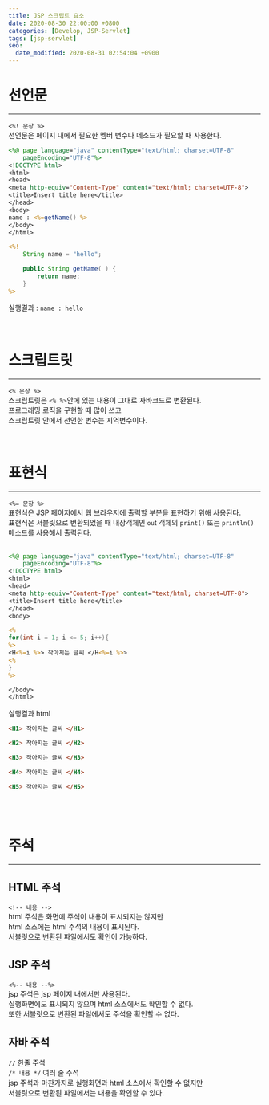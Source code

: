 ```yaml
---
title: JSP 스크립트 요소
date: 2020-08-30 22:00:00 +0800
categories: [Develop, JSP-Servlet]
tags: [jsp-servlet]
seo:
  date_modified: 2020-08-31 02:54:04 +0900
---
```


# 선언문
---
`<%! 문장 %>`  
선언문은 페이지 내에서 필요한 멤버 변수나 메소드가 필요할 때 사용한다.  
```jsp
<%@ page language="java" contentType="text/html; charset=UTF-8"
    pageEncoding="UTF-8"%>
<!DOCTYPE html>
<html>
<head>
<meta http-equiv="Content-Type" content="text/html; charset=UTF-8">
<title>Insert title here</title>
</head>
<body>
name : <%=getName() %>
</body>
</html>

<%!
    String name = "hello"; 

    public String getName( ) { 
        return name;
    }
%>
```  
실행결과 : `name : hello`  
<br><br>

# 스크립트릿
---
`<% 문장 %>`  
스크립트릿은 `<% %>`안에 있는 내용이 그대로 자바코드로 변환된다.  
프로그래밍 로직을 구현할 때 많이 쓰고  
스크립트릿 안에서 선언한 변수는 지역변수이다.  
<br><br>

# 표현식
---
`<%= 문장 %>`  
표현식은 JSP 페이지에서 웹 브라우저에 출력할 부분을 표현하기 위해 사용된다.  
표현식은 서블릿으로 변환되었을 때 내장객체인 `ou`t 객체의 `print()` 또는 `println()` 메소드를 사용해서 출력된다.  
<br>

```jsp
<%@ page language="java" contentType="text/html; charset=UTF-8"
    pageEncoding="UTF-8"%>
<!DOCTYPE html>
<html>
<head>
<meta http-equiv="Content-Type" content="text/html; charset=UTF-8">
<title>Insert title here</title>
</head>
<body>

<%
for(int i = 1; i <= 5; i++){
%>
<H<%=i %>> 작아지는 글씨 </H<%=i %>>
<%
}
%>

</body>
</html>
```  
실행결과 html  
```html
<H1> 작아지는 글씨 </H1>

<H2> 작아지는 글씨 </H2>

<H3> 작아지는 글씨 </H3>

<H4> 작아지는 글씨 </H4>

<H5> 작아지는 글씨 </H5>
```
<br><br>


# 주석
---
## HTML 주석
`<!-- 내용 -->`  
html 주석은 화면에 주석이 내용이 표시되지는 않지만  
html 소스에는 html 주석의 내용이 표시된다.  
서블릿으로 변환된 파일에서도 확인이 가능하다.  

## JSP 주석
`<%-- 내용 --%>`  
jsp 주석은 jsp 페이지 내에서만 사용된다.  
실행화면에도 표시되지 않으며 html 소스에서도 확인할 수 없다.  
또한 서블릿으로 변환된 파일에서도 주석을 확인할 수 없다.  

## 자바 주석
`//` 한줄 주석  
`/* 내용 */` 여러 줄 주석  
jsp 주석과 마찬가지로 실행화면과 html 소스에서 확인할 수 없지만  
서블릿으로 변환된 파일에서는 내용을 확인할 수 있다.  